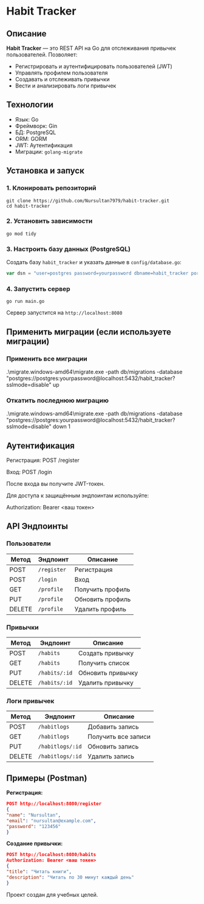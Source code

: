 # Habit Tracker 

## Описание
**Habit Tracker** — это REST API на Go для отслеживания привычек пользователей. Позволяет:

- Регистрировать и аутентифицировать пользователей (JWT)
- Управлять профилем пользователя
- Создавать и отслеживать привычки
- Вести и анализировать логи привычек

## Технологии
- Язык: Go
- Фреймворк: Gin
- БД: PostgreSQL
- ORM: GORM
- JWT: Аутентификация
- Миграции: `golang-migrate`

## Установка и запуск
### 1. Клонировать репозиторий
```
git clone https://github.com/Nursultan7979/habit-tracker.git
cd habit-tracker
```

### 2. Установить зависимости
```
go mod tidy
```

### 3. Настроить базу данных (PostgreSQL)
Создать базу `habit_tracker` и указать данные в `config/database.go`:
```go
var dsn = "user=postgres password=yourpassword dbname=habit_tracker port=5432 sslmode=disable"
```

### 4. Запустить сервер
```
go run main.go
```
Сервер запустится на `http://localhost:8080`

## Применить миграции (если используете миграции)
### Применить все миграции
.\migrate.windows-amd64\migrate.exe -path db/migrations -database "postgres://postgres:yourpassword@localhost:5432/habit_tracker?sslmode=disable" up

### Откатить последнюю миграцию
.\migrate.windows-amd64\migrate.exe -path db/migrations -database "postgres://postgres:yourpassword@localhost:5432/habit_tracker?sslmode=disable" down 1

## Аутентификация
Регистрация: POST /register

Вход: POST /login

После входа вы получите JWT-токен.

Для доступа к защищённым эндпоинтам используйте:

Authorization: Bearer <ваш токен>

## API Эндпоинты

### Пользователи
| Метод | Эндпоинт      | Описание             |
|-------|---------------|----------------------|
| POST  | `/register`   | Регистрация          |
| POST  | `/login`      | Вход                 |
| GET   | `/profile`    | Получить профиль     |
| PUT   | `/profile`    | Обновить профиль     |
| DELETE| `/profile`    | Удалить профиль      |

### Привычки
| Метод | Эндпоинт      | Описание             |
|-------|---------------|----------------------|
| POST  | `/habits`     | Создать привычку     |
| GET   | `/habits`     | Получить список      |
| PUT   | `/habits/:id` | Обновить привычку    |
| DELETE| `/habits/:id` | Удалить привычку     |

### Логи привычек
| Метод | Эндпоинт         | Описание               |
|-------|------------------|------------------------|
| POST  | `/habitlogs`     | Добавить запись        |
| GET   | `/habitlogs`     | Получить все записи    |
| PUT   | `/habitlogs/:id` | Обновить запись        |
| DELETE| `/habitlogs/:id` | Удалить запись         |

## Примеры (Postman)
**Регистрация:**
```json
POST http://localhost:8080/register
{
"name": "Nursultan",
"email": "nursultan@example.com",
"password": "123456"
}

```

**Создание привычки:**
```json
POST http://localhost:8080/habits
Authorization: Bearer <ваш токен>
{
"title": "Читать книги",
"description": "Читать по 30 минут каждый день"
}

```


Проект создан для учебных целей.

